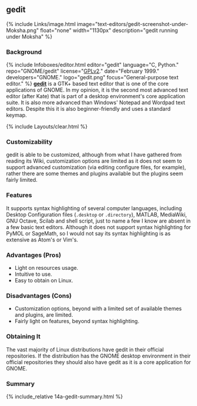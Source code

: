 ## gedit
{% include Links/image.html image="text-editors/gedit-screenshot-under-Moksha.png" float="none" width="1130px" description="gedit running under Moksha" %}

### Background
{% include Infoboxes/editor.html editor="gedit" language="C, Python." repo="GNOME/gedit" license="<a href='https://github.com/GNOME/gedit/blob/master/COPYING' link='_blank'>GPLv2</a>." date="February 1999." developers="GNOME." logo="gedit.png" focus="General-purpose text editor." %}
[**gedit**](https://wiki.gnome.org/Apps/Gedit) is a GTK+ based text editor that is one of the core applications of GNOME. In my opinion, it is the second most advanced text editor (after Kate) that is part of a desktop environment's core application suite. It is also more advanced than Windows' Notepad and Wordpad text editors. Despite this it is also beginner-friendly and uses a standard keymap.

{% include Layouts/clear.html %}<br/>

### Customizability
gedit is able to be customized, although from what I have gathered from reading its Wiki, customization options are limited as it does not seem to support advanced customization (via editing configure files, for example), rather there are some themes and plugins available but the plugins seem fairly limited.

### Features
It supports syntax highlighting of several computer languages, including Desktop Configuration files (`.desktop` or `.directory`), MATLAB, MediaWiki, GNU Octave, Scilab and shell script, just to name a few I know are absent in a few basic text editors. Although it does not support syntax highlighting for PyMOL or SageMath, so I would not say its syntax highlighting is as extensive as Atom's or Vim's.

### Advantages (Pros)
* Light on resources usage.
* Intuitive to use.
* Easy to obtain on Linux.

### Disadvantages (Cons)
* Customization options, beyond with a limited set of available themes and plugins, are limited.
* Fairly light on features, beyond syntax highlighting.

### Obtaining It
The vast majority of Linux distributions have gedit in their official repositories. If the distribution has the GNOME desktop environment in their official repositories they should also have gedit as it is a core application for GNOME.

### Summary
{% include_relative 14a-gedit-summary.html %}
